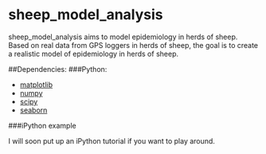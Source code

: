 # sheep_model_analysis
sheep_model_analysis aims to model epidemiology in herds of sheep. Based on real data from GPS loggers in herds of sheep, the goal is to create a realistic model of epidemiology in herds of sheep.

##Dependencies:
###Python:
- [matplotlib](http://matplotlib.org/ "matplotlib")
- [numpy](http://www.numpy.org "NumPy")
- [scipy](http://www.scipy.org "SciPy")
- [seaborn](http://stanford.edu/~mwaskom/software/seaborn/ "SeaBorn")

###iPython example

I will soon put up an iPython tutorial if you want to play around.
